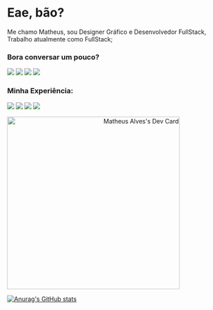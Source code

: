 # Eae, bão?
Me chamo Matheus, sou Designer Gráfico e Desenvolvedor FullStack, Trabalho atualmente como FullStack;

### Bora conversar um pouco?
<p align="left">
  <a href="https://mail.google.com/mail/u/matheus2ep@gmail.com" alt="Gmail">
  <img src="https://img.shields.io/badge/-Gmail-FF0000?style=flat-square&labelColor=FF0000&logo=gmail&logoColor=white&link=https://mail.google.com/mail/u/matheus2ep@gmail.com" /></a>

  <a href="https://www.linkedin.com/in/matheus-alves-dev/?lipi=urn%3Ali%3Apage%3Ad_flagship3_my_premium%3Bg3vju6WuSpu9dEJuEDnMug%3D%3D" alt="Linkedin">
  <img src="https://img.shields.io/badge/-Linkedin-0e76a8?style=flat-square&logo=Linkedin&logoColor=white&link=https://www.linkedin.com/in/matheus-alves-dev/?lipi=urn%3Ali%3Apage%3Ad_flagship3_my_premium%3Bg3vju6WuSpu9dEJuEDnMug%3D%3D" /></a>

  <a href="https://api.whatsapp.com/send?phone=5584994633769" alt="WhatsApp">
  <img src="https://img.shields.io/badge/-WhatsApp-25d366?style=flat-square&labelColor=25d366&logo=whatsapp&logoColor=white&link=https://api.whatsapp.com/send?phone=5584994633769"/></a>
  
  <a href="https://www.instagram.com/matheus_alvesdg" alt="Instagram">
  <img src="https://img.shields.io/badge/-Instagram-DF0174?style=flat-square&labelColor=DF0174&logo=instagram&logoColor=white&link=https://www.instagram.com/matheus_alvesdg/"/></a>
</p>  


### Minha Experiência:
<p align="left">
  <img src="https://img.shields.io/badge/HTML-239120?style=for-the-badge&logo=html5&logoColor=white"/>
  <img src="https://img.shields.io/badge/CSS3-1572B6?style=for-the-badge&logo=css3&logoColor=white"/>
  <img src="https://img.shields.io/badge/JavaScript-323330?style=for-the-badge&logo=javascript&logoColor=F7DF1E"/>
  <img src="https://img.shields.io/badge/Node.js-43853D?style=for-the-badge&logo=node.js&logoColor=white"/>
</p> 

<a align="right" href="https://app.daily.dev/Matpdev"><img src="https://api.daily.dev/devcards/82cc0c55a2cb4ae4830eaf37ddd9aa05.png?r=xhk" width="400" alt="Matheus Alves's Dev Card"/></a>

[![Anurag's GitHub stats](https://github-readme-stats.vercel.app/api?username=matpdev&show_icons=true&theme=synthwave)](https://github.com/anuraghazra/github-readme-stats) 
<!--[![Top Langs](https://github-readme-stats.vercel.app/api/top-langs/?username=matpdev&layout=compact)](https://github.com/anuraghazra/github-readme-stats)-->
